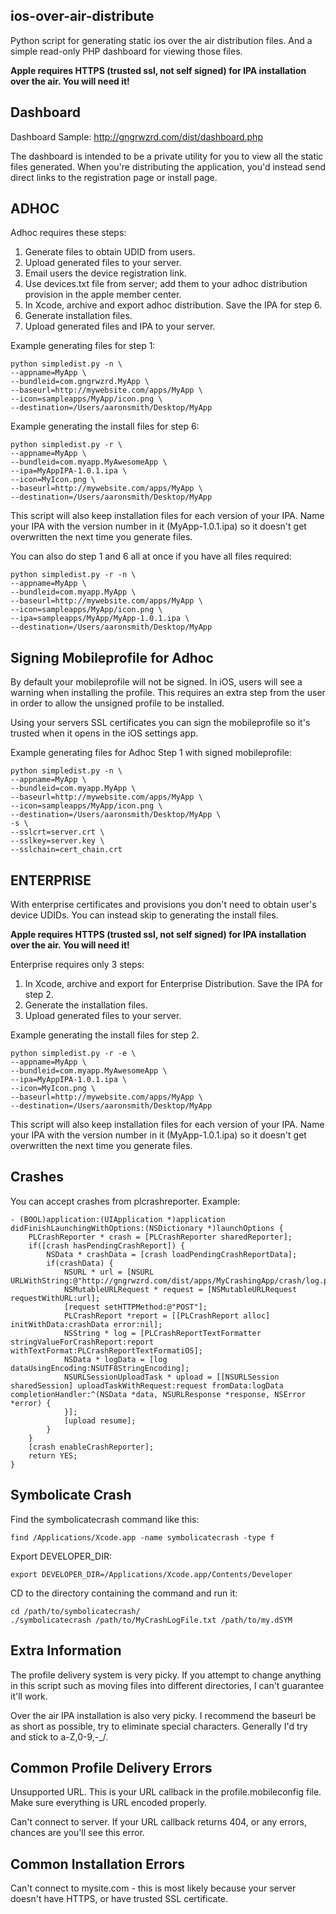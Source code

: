 ## ios-over-air-distribute ##

Python script for generating static ios over the air distribution files. And a simple read-only PHP dashboard for viewing those files.

**Apple requires HTTPS (trusted ssl, not self signed) for IPA installation over the air. You will need it!**

## Dashboard ##

Dashboard Sample:
http://gngrwzrd.com/dist/dashboard.php

The dashboard is intended to be a private utility for you to view all the static files generated. When you're distributing the application, you'd instead send direct links to the registration page or install page.

## ADHOC ##

Adhoc requires these steps:

1. Generate files to obtain UDID from users.
2. Upload generated files to your server.
3. Email users the device registration link.
4. Use devices.txt file from server; add them to your adhoc distribution provision in the apple member center.
5. In Xcode, archive and export adhoc distribution. Save the IPA for step 6.
6. Generate installation files.
7. Upload generated files and IPA to your server.

Example generating files for step 1:
	
	python simpledist.py -n \
	--appname=MyApp \
	--bundleid=com.gngrwzrd.MyApp \
	--baseurl=http://mywebsite.com/apps/MyApp \
	--icon=sampleapps/MyApp/icon.png \
	--destination=/Users/aaronsmith/Desktop/MyApp

Example generating the install files for step 6:

	python simpledist.py -r \
	--appname=MyApp \
	--bundleid=com.myapp.MyAwesomeApp \
	--ipa=MyAppIPA-1.0.1.ipa \
	--icon=MyIcon.png \
	--baseurl=http://mywebsite.com/apps/MyApp \
	--destination=/Users/aaronsmith/Desktop/MyApp

This script will also keep installation files for each version of your IPA. Name your IPA with the version number in it (MyApp-1.0.1.ipa) so it doesn't get overwritten the next time you generate files.

You can also do step 1 and 6 all at once if you have all files required:

	python simpledist.py -r -n \
	--appname=MyApp \
	--bundleid=com.myapp.MyApp \
	--baseurl=http://mywebsite.com/apps/MyApp \
	--icon=sampleapps/MyApp/icon.png \
	--ipa=sampleapps/MyApp/MyApp-1.0.1.ipa \
	--destination=/Users/aaronsmith/Desktop/MyApp

## Signing Mobileprofile for Adhoc ##

By default your mobileprofile will not be signed. In iOS, users will see a warning when installing the profile. This requires an extra step from the user in order to allow the unsigned profile to be installed.

Using your servers SSL certificates you can sign the mobileprofile so it's trusted when it opens in the iOS settings app.

Example generating files for Adhoc Step 1 with signed mobileprofile:

	python simpledist.py -n \
	--appname=MyApp \
	--bundleid=com.myapp.MyApp \
	--baseurl=http://mywebsite.com/apps/MyApp \
	--icon=sampleapps/MyApp/icon.png \
	--destination=/Users/aaronsmith/Desktop/MyApp \
	-s \
	--sslcrt=server.crt \
	--sslkey=server.key \
	--sslchain=cert_chain.crt

## ENTERPRISE ##

With enterprise certificates and provisions you don't need to obtain user's device UDIDs. You can instead  skip to generating the install files.

**Apple requires HTTPS (trusted ssl, not self signed) for IPA installation over the air. You will need it!**

Enterprise requires only 3 steps:

1. In Xcode, archive and export for Enterprise Distribution. Save the IPA for step 2.
2. Generate the installation files.
3. Upload generated files to your server.

Example generating the install files for step 2.

	python simpledist.py -r -e \
	--appname=MyApp \
	--bundleid=com.myapp.MyAwesomeApp \
	--ipa=MyAppIPA-1.0.1.ipa \
	--icon=MyIcon.png \
	--baseurl=http://mywebsite.com/apps/MyApp \
	--destination=/Users/aaronsmith/Desktop/MyApp

This script will also keep installation files for each version of your IPA. Name your IPA with the version number in it (MyApp-1.0.1.ipa) so it doesn't get overwritten the next time you generate files.

## Crashes ##

You can accept crashes from plcrashreporter. Example:

	- (BOOL)application:(UIApplication *)application didFinishLaunchingWithOptions:(NSDictionary *)launchOptions {
		PLCrashReporter * crash = [PLCrashReporter sharedReporter];
		if([crash hasPendingCrashReport]) {
			NSData * crashData = [crash loadPendingCrashReportData];
			if(crashData) {
				NSURL * url = [NSURL URLWithString:@"http://gngrwzrd.com/dist/apps/MyCrashingApp/crash/log.php"];
				NSMutableURLRequest * request = [NSMutableURLRequest requestWithURL:url];
				[request setHTTPMethod:@"POST"];
				PLCrashReport *report = [[PLCrashReport alloc] initWithData:crashData error:nil];
				NSString * log = [PLCrashReportTextFormatter stringValueForCrashReport:report withTextFormat:PLCrashReportTextFormatiOS];
				NSData * logData = [log dataUsingEncoding:NSUTF8StringEncoding];
				NSURLSessionUploadTask * upload = [[NSURLSession sharedSession] uploadTaskWithRequest:request fromData:logData completionHandler:^(NSData *data, NSURLResponse *response, NSError *error) {
				}];
				[upload resume];
			}
		}
		[crash enableCrashReporter];
		return YES;
	}

## Symbolicate Crash ##

Find the symbolicatecrash command like this:

	find /Applications/Xcode.app -name symbolicatecrash -type f

Export DEVELOPER_DIR:
	
	export DEVELOPER_DIR=/Applications/Xcode.app/Contents/Developer

CD to the directory containing the command and run it:

	cd /path/to/symbolicatecrash/
	./symbolicatecrash /path/to/MyCrashLogFile.txt /path/to/my.dSYM

## Extra Information ##

The profile delivery system is very picky. If you attempt to change anything in this script such as moving files into different directories, I can't guarantee it'll work.

Over the air IPA installation is also very picky. I recommend the baseurl be as short as possible, try to eliminate special characters. Generally I'd try and stick to a-Z,0-9,-_/.

## Common Profile Delivery Errors ##

Unsupported URL. This is your URL callback in the profile.mobileconfig file. Make sure everything is URL encoded properly.

Can't connect to server. If your URL callback returns 404, or any errors, chances are you'll see this error.

## Common Installation Errors ##

Can't connect to mysite.com - this is most likely because your server doesn't have HTTPS, or have trusted SSL certificate.

